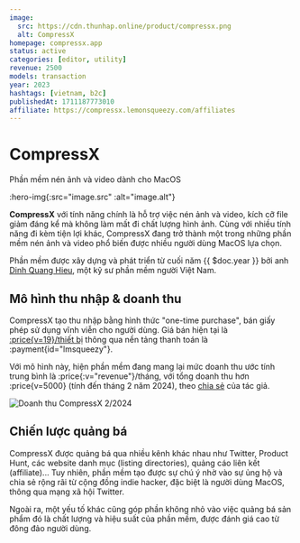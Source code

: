 ```yaml
---
image:
  src: https://cdn.thunhap.online/product/compressx.png
  alt: CompressX
homepage: compressx.app
status: active
categories: [editor, utility]
revenue: 2500
models: transaction
year: 2023
hashtags: [vietnam, b2c]
publishedAt: 1711187773010
affiliate: https://compressx.lemonsqueezy.com/affiliates
---
```


# CompressX

Phần mềm nén ảnh và video dành cho MacOS

:hero-img{:src="image.src" :alt="image.alt"}

__CompressX__ với tính năng chính là hỗ trợ việc nén ảnh và video, kích cỡ file giảm đáng kể mà không làm mất đi chất lượng hình ảnh. Cùng với nhiều tính năng đi kèm tiện lợi khác, CompressX đang trở thành một trong những phần mềm nén ảnh và video phổ biến được nhiều người dùng MacOS lựa chọn.

Phần mềm được xây dựng và phát triển từ cuối năm {{ $doc.year }} bởi anh [Dinh Quang Hieu](https://twitter.com/hieudinh_), một kỹ sư phần mềm người Việt Nam.

## Mô hình thu nhập & doanh thu

CompressX tạo thu nhập bằng hình thức "one-time purchase", bán giấy phép sử dụng vĩnh viễn cho người dùng. Giá bán hiện tại là [:price{v=19}/thiết bị](https://compressx.app/pricing) thông qua nền tảng thanh toán là :payment{id="lmsqueezy"}.

Với mô hình này, hiện phần mềm đang mang lại mức doanh thu ước tính trung bình là :price{:v="revenue"}/tháng, với tổng doanh thu hơn :price{v=5000} (tính đến tháng 2 năm 2024), theo [chia sẻ](https://news.hieudinh.com/p/february-2024) của tác giả.

![Doanh thu CompressX 2/2024](https://substackcdn.com/image/fetch/w_1456,c_limit,f_webp,q_auto:good,fl_progressive:steep/https%3A%2F%2Fsubstack-post-media.s3.amazonaws.com%2Fpublic%2Fimages%2F1e57b6b6-c5b0-4715-ba6f-2629e9038bbf_2002x1354.png)

## Chiến lược quảng bá

CompressX được quảng bá qua nhiều kênh khác nhau như Twitter, Product Hunt, các website danh mục (listing directories), quảng cáo liên kết (affiliate)... Tuy nhiên, phần mềm tạo được sự chú ý nhờ vào sự ủng hộ và chia sẻ rộng rãi từ cộng đồng indie hacker, đặc biệt là người dùng MacOS, thông qua mạng xã hội Twitter.

Ngoài ra, một yếu tố khác cũng góp phần không nhỏ vào việc quảng bá sản phẩm đó là chất lượng và hiệu suất của phần mềm, được đánh giá cao từ đông đảo người dùng.
